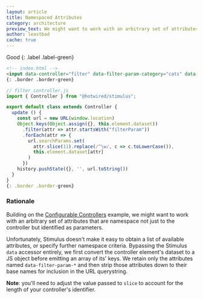 ```yaml
---
layout: article
title: Namespaced Attributes
category: architecture
preview_text: We might want to work with an arbitrary set of attributes that are namespace not just to the controller but identified as parameters.
author: leastbad
cache: true
---
```


Good
{: .label .label-green}

```html
<!-- index.html -->
<input data-controller="filter" data-filter-param-category="cats" data-filter-param-rating="5" data-filter-param-color="black" type="text" data-action="input->filter#update">
{: .border .border-green}
```

```js
// filter_controller.js
import { Controller } from "@hotwired/stimulus";

export default class extends Controller {
  update () {
    const url = new URL(window.location)
    Object.keys(Object.assign({}, this.element.dataset))
      .filter(attr => attr.startsWith("filterParam"))
      .forEach(attr => {
        url.searchParams.set(
          attr.slice(11).replace(/^\w/, c => c.toLowerCase()),
          this.element.dataset[attr]
        )
      })
    history.pushState({}, '', url.toString())
  }
}
{: .border .border-green}
```

### Rationale
Building on the [Configurable Controllers](../architecture/configurable-controllers.md) example, we might want to work with an arbitrary set of attributes that are namespace not just to the controller but identified as parameters.

Unfortunately, Stimulus doesn't make it easy to obtain a list of available attributes, or specify further namespace criteria. Bypassing the Stimulus `data` accessor entirely, we first convert the controller element's dataset to a JS object before emitting an array of its' keys. We retain only the attributes named `data-filter-param-*` and then strip those attributes down to their base names for inclusion in the URL querystring.

**Note**: you'll need to adjust the value passed to `slice` to account for the length of your controller's identifier.

<!-- ### Codesandbox Example -->

<!-- <iframe -->
<!--      src="https://codesandbox.io/embed/sweet-chaum-o8ry2?fontsize=14&hidenavigation=1&module=%2Fsrc%2Fcontrollers%2Ffilter_controller.js&theme=dark" -->
<!--      style="width:100%; height:500px; border:0; border-radius: 4px; overflow:hidden;" -->
<!--      title="sweet-chaum-o8ry2" -->
<!--      allow="accelerometer; ambient-light-sensor; camera; encrypted-media; geolocation; gyroscope; hid; microphone; midi; payment; usb; vr; xr-spatial-tracking" -->
<!--      sandbox="allow-autoplay allow-forms allow-modals allow-popups allow-presentation allow-same-origin allow-scripts" -->
<!--    ></iframe> -->
